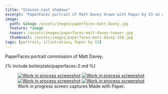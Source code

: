 ```yaml
---
title: "Glasses cast shadows"
excerpt: "PaperFaces portrait of Matt Davey drawn with Paper by 53 on an iPad."
image: 
  path: &image /assets/images/paperfaces-matt-davey.jpg 
  feature: *image
  teaser: /assets/images/paperfaces-matt-davey-teaser.jpg
  thumbnail: /assets/images/paperfaces-matt-davey-150.jpg
tags: [portrait, illustration, Paper by 53]
---
```


PaperFaces portrait commission of Matt Davey.

{% include boilerplate/paperfaces-2.md %}

<figure class="third">
  <a href="{{ site.url }}/assets/images/paperfaces-matt-davey-process-1-lg.jpg"><img src="{{ site.url }}/assets/images/paperfaces-matt-davey-process-1-600.jpg" alt="Work in process screenshot"></a>
  <a href="{{ site.url }}/assets/images/paperfaces-matt-davey-process-2-lg.jpg"><img src="{{ site.url }}/assets/images/paperfaces-matt-davey-process-2-600.jpg" alt="Work in process screenshot"></a>
  <a href="{{ site.url }}/assets/images/paperfaces-matt-davey-process-3-lg.jpg"><img src="{{ site.url }}/assets/images/paperfaces-matt-davey-process-3-600.jpg" alt="Work in process screenshot"></a>
  <a href="{{ site.url }}/assets/images/paperfaces-matt-davey-process-4-lg.jpg"><img src="{{ site.url }}/assets/images/paperfaces-matt-davey-process-4-600.jpg" alt="Work in process screenshot"></a>
  <figcaption>Work in progress screen captures Made with Paper.</figcaption>
</figure>

